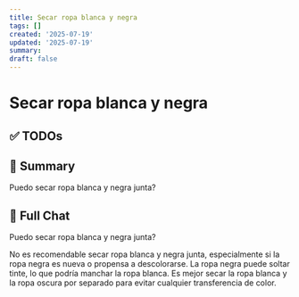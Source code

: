 ```yaml
---
title: Secar ropa blanca y negra
tags: []
created: '2025-07-19'
updated: '2025-07-19'
summary:
draft: false
---
```


# Secar ropa blanca y negra

## ✅ TODOs


## 📌 Summary
Puedo secar ropa blanca y negra junta?

## 🧠 Full Chat


Puedo secar ropa blanca y negra junta?



No es recomendable secar ropa blanca y negra junta, especialmente si la ropa negra es nueva o propensa a descolorarse. La ropa negra puede soltar tinte, lo que podría manchar la ropa blanca. Es mejor secar la ropa blanca y la ropa oscura por separado para evitar cualquier transferencia de color.
